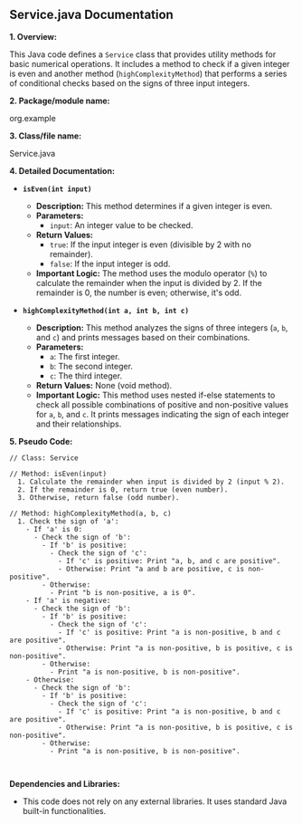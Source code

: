 ## Service.java Documentation

**1. Overview:**

This Java code defines a `Service` class that provides utility methods for basic numerical operations. It includes a method to check if a given integer is even and another method (`highComplexityMethod`) that performs a series of conditional checks based on the signs of three input integers. 

**2. Package/module name:**

org.example

**3. Class/file name:**

Service.java

**4. Detailed Documentation:**

   - **`isEven(int input)`**
     - **Description:** This method determines if a given integer is even.
     - **Parameters:** 
       - `input`: An integer value to be checked.
     - **Return Values:** 
       - `true`: If the input integer is even (divisible by 2 with no remainder).
       - `false`: If the input integer is odd.
     - **Important Logic:** The method uses the modulo operator (`%`) to calculate the remainder when the input is divided by 2. If the remainder is 0, the number is even; otherwise, it's odd.

   - **`highComplexityMethod(int a, int b, int c)`**
     - **Description:** This method analyzes the signs of three integers (`a`, `b`, and `c`) and prints messages based on their combinations. 
     - **Parameters:**
       - `a`: The first integer.
       - `b`: The second integer.
       - `c`: The third integer.
     - **Return Values:** None (void method).
     - **Important Logic:** This method uses nested if-else statements to check all possible combinations of positive and non-positive values for `a`, `b`, and `c`. It prints messages indicating the sign of each integer and their relationships.

**5. Pseudo Code:**


```
// Class: Service

// Method: isEven(input)
  1. Calculate the remainder when input is divided by 2 (input % 2).
  2. If the remainder is 0, return true (even number).
  3. Otherwise, return false (odd number).

// Method: highComplexityMethod(a, b, c)
  1. Check the sign of 'a':
    - If 'a' is 0:
      - Check the sign of 'b':
        - If 'b' is positive:
          - Check the sign of 'c':
            - If 'c' is positive: Print "a, b, and c are positive".
            - Otherwise: Print "a and b are positive, c is non-positive".
        - Otherwise: 
          - Print "b is non-positive, a is 0".
    - If 'a' is negative:
      - Check the sign of 'b':
        - If 'b' is positive:
          - Check the sign of 'c':
            - If 'c' is positive: Print "a is non-positive, b and c are positive".
            - Otherwise: Print "a is non-positive, b is positive, c is non-positive".
        - Otherwise: 
          - Print "a is non-positive, b is non-positive".
    - Otherwise:
      - Check the sign of 'b':
        - If 'b' is positive:
          - Check the sign of 'c':
            - If 'c' is positive: Print "a is non-positive, b and c are positive".
            - Otherwise: Print "a is non-positive, b is positive, c is non-positive".
        - Otherwise: 
          - Print "a is non-positive, b is non-positive".



```

**Dependencies and Libraries:**

* This code does not rely on any external libraries. It uses standard Java built-in functionalities.


